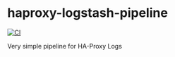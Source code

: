 # haproxy-logstash-pipeline

[![CI](https://github.com/widhalmt/haproxy-logstash-pipeline/workflows/Logstash%20Syntax/badge.svg?event=push)](https://github.com/widhalmt/haproxy-logstash-pipeline/actions?query=workflow%3A%22Logstash+Syntax%22)

Very simple pipeline for HA-Proxy Logs
